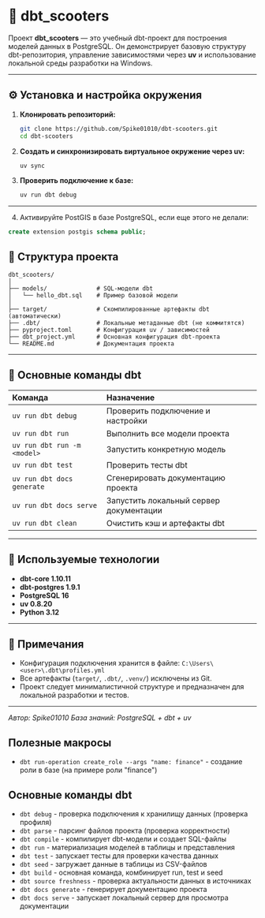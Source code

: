 # 🚴 dbt_scooters

Проект **dbt_scooters** — это учебный dbt-проект для построения моделей данных в PostgreSQL.
Он демонстрирует базовую структуру dbt-репозитория, управление зависимостями через **uv**
и использование локальной среды разработки на Windows.

---

## ⚙️ Установка и настройка окружения

1. **Клонировать репозиторий:**

   ```bash
   git clone https://github.com/Spike01010/dbt-scooters.git
   cd dbt-scooters
   ```

2. **Создать и синхронизировать виртуальное окружение через uv:**

   ```bash
   uv sync
   ```

3. **Проверить подключение к базе:**

   ```bash
   uv run dbt debug
   ```

---
4. Активируйте PostGIS в базе PostgreSQL, если еще этого не делали:

```sql
create extension postgis schema public;
```


## 🧩 Структура проекта

```
dbt_scooters/
│
├── models/              # SQL-модели dbt
│   └── hello_dbt.sql    # Пример базовой модели
│
├── target/              # Скомпилированные артефакты dbt (автоматически)
├── .dbt/                # Локальные метаданные dbt (не коммитятся)
├── pyproject.toml       # Конфигурация uv / зависимостей
├── dbt_project.yml      # Основная конфигурация dbt-проекта
└── README.md            # Документация проекта
```

---

## 🧡 Основные команды dbt

| Команда                     | Назначение                              |
| :-------------------------- | :-------------------------------------- |
| `uv run dbt debug`          | Проверить подключение и настройки       |
| `uv run dbt run`            | Выполнить все модели проекта            |
| `uv run dbt run -m <model>` | Запустить конкретную модель             |
| `uv run dbt test`           | Проверить тесты dbt                     |
| `uv run dbt docs generate`  | Сгенерировать документацию проекта      |
| `uv run dbt docs serve`     | Запустить локальный сервер документации |
| `uv run dbt clean`          | Очистить кэш и артефакты dbt            |

---

## 🧪 Используемые технологии

* **dbt-core 1.10.11**
* **dbt-postgres 1.9.1**
* **PostgreSQL 16**
* **uv 0.8.20**
* **Python 3.12**

---

## 📄 Примечания

* Конфигурация подключения хранится в файле:
  `C:\Users\<user>\.dbt\profiles.yml`
* Все артефакты (`target/`, `.dbt/`, `.venv/`) исключены из Git.
* Проект следует минималистичной структуре и предназначен для локальной разработки и тестов.

---

*Автор: Spike01010*
*База знаний: PostgreSQL + dbt + uv*

## Полезные макросы

- `dbt run-operation create_role --args "name: finance"` - создание роли в базе (на примере роли "finance")


## Основные команды dbt

- `dbt debug` - проверка подключения к хранилищу данных (проверка профиля)
- `dbt parse` - парсинг файлов проекта (проверка корректности)
- `dbt compile` - компилирует dbt-модели и создает SQL-файлы
- `dbt run` - материализация моделей в таблицы и представления
- `dbt test` - запускает тесты для проверки качества данных
- `dbt seed` - загружает данные в таблицы из CSV-файлов
- `dbt build` - основная команда, комбинирует run, test и seed
- `dbt source freshness` - проверка актуальности данных в источниках
- `dbt docs generate` - генерирует документацию проекта
- `dbt docs serve` - запускает локальный сервер для просмотра документации

